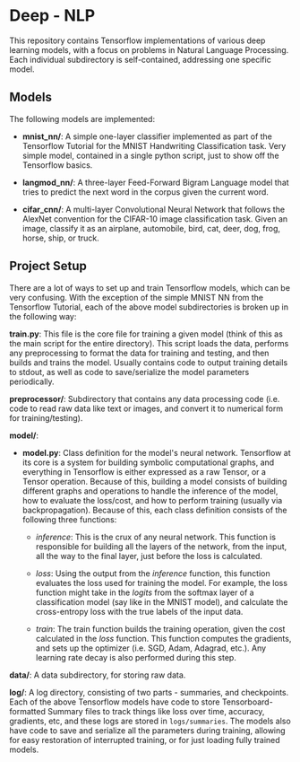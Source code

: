 # Deep - NLP #

This repository contains Tensorflow implementations of various deep learning models, with a focus
on problems in Natural Language Processing. Each individual subdirectory is self-contained, addressing
one specific model. 

## Models ##
The following models are implemented:

+ **mnist_nn/**: A simple one-layer classifier implemented as part of the Tensorflow Tutorial for the
                 MNIST Handwriting Classification task. Very simple model, contained in a single 
                 python script, just to show off the Tensorflow basics.
                 
+ **langmod_nn/**: A three-layer Feed-Forward Bigram Language model that tries to predict the next 
                   word in the corpus given the current word. 
                   
+ **cifar_cnn/**: A multi-layer Convolutional Neural Network that follows the AlexNet convention for
                  the CIFAR-10 image classification task. Given an image, classify it as an 
                  airplane, automobile, bird, cat, deer, dog, frog, horse, ship, or truck.
                  
## Project Setup ##
There are a lot of ways to set up and train Tensorflow models, which can be very confusing. With
the exception of the simple MNIST NN from the Tensorflow Tutorial, each of the above model 
subdirectories is broken up in the following way:

**train.py**: This file is the core file for training a given model (think of this as the main 
              script for the entire directory). This script loads the data, performs any 
              preprocessing to format the data for training and testing, and then builds and trains
              the model. Usually contains code to output training details to stdout, as well as 
              code to save/serialize the model parameters periodically.
              
**preprocessor/**: Subdirectory that contains any data processing code (i.e. code to read raw data
                   like text or images, and convert it to numerical form for training/testing).
                   
**model/**:
  
  - **model.py**: Class definition for the model's neural network. Tensorflow at its core is a 
                  system for building symbolic computational graphs, and everything in Tensorflow
                  is either expressed as a raw Tensor, or a Tensor operation. Because of this,
                  building a model consists of building different graphs and operations to handle
                  the inference of the model, how to evaluate the loss/cost, and how to perform
                  training (usually via backpropagation). 
                  Because of this, each class definition consists of the following three functions:
    
    + *inference*: This is the crux of any neural network. This function is responsible for building
                   all the layers of the network, from the input, all the way to the final layer,
                   just before the loss is calculated.
    
    + *loss*: Using the output from the *inference* function, this function evaluates the loss used
              for training the model. For example, the loss function might take in the *logits* from
              the softmax layer of a classification model (say like in the MNIST model), and calculate
              the cross-entropy loss with the true labels of the input data.
              
    + *train*: The train function builds the training operation, given the cost calculated in the
               *loss* function. This function computes the gradients, and sets up the optimizer
               (i.e. SGD, Adam, Adagrad, etc.). Any learning rate decay is also performed during
               this step.
               
**data/**: A data subdirectory, for storing raw data.

**log/**: A log directory, consisting of two parts - summaries, and checkpoints. Each of the above
          Tensorflow models have code to store Tensorboard-formatted Summary files to track things
          like loss over time, accuracy, gradients, etc, and these logs are stored in `logs/summaries`.
          The models also have code to save and serialize all the parameters during training, allowing
          for easy restoration of interrupted training, or for just loading fully trained models.
 